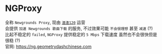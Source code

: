 # NGProxy

全称 ```Newgrounds Proxy```, 现由 [```渣渣120```](https://zhazha120.cn) 运营     
会提供 ```加速 Newgrounds 歌曲下载``` 的服务, 不过效果可能 ```不会很理想``` 甚至 ```减速``` (?)    
比起不稳定的 ```failed```, ```NGProxy``` 提供稳定的 ```5 Mbps``` 下载速度 虽然也不会很快但是很稳 (?)  
官网: https://ng.geometrydashchinese.com
